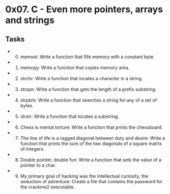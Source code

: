# 0x07. C - Even more pointers, arrays and strings

## Tasks

* 0. memset: Write a function that fills memory with a constant byte.
* 1. memcpy: Write a function that copies memory area.
* 2. strchr: Write a function that locates a character in a string.
* 3. strspn: Write a function that gets the length of a prefix substring.
* 4. strpbrk: Write a function that searches a string for any of a set of bytes.
* 5. strstr: Write a function that locates a substring.
* 6. Chess is mental torture: Write a function that prints the chessboard.
* 7. The line of life is a ragged diagonal between duty and desire: Write a function that prints the sum of the two diagonals of a square matrix of integers.
* 8. Double pointer, double fun: Write a function that sets the value of a pointer to a char.
* 9. My primary goal of hacking was the intellectual curiosity, the seduction of adventure: Create a file that contains the password for the crackme2 executable.



